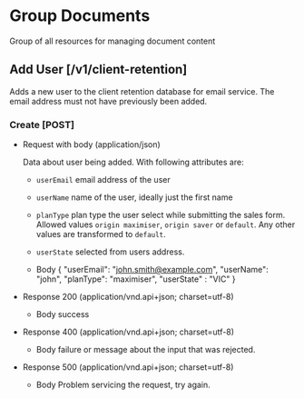 <!-- Group is a keyword to define a seperate section in the parsed docs -->    
# Group Documents
Group of all resources for managing document content

## Add User [/v1/client-retention]
Adds a new user to the client retention database for email service. The email address must not have previously been added. 

### Create [POST]

+ Request with body (application/json)

    Data about user being added. With following attributes are:

    + `userEmail` email address of the user
    + `userName` name of the user, ideally just the first name
    + `planType` plan type the user select while submitting the sales form. Allowed values `origin maximiser`, `origin saver` or `default`. Any other values are transformed to `default`.
    + `userState` selected from users address.
    
  + Body
    { "userEmail": "john.smith@example.com", "userName": "john", "planType": "maximiser", "userState" : "VIC" }

+ Response 200 (application/vnd.api+json; charset=utf-8)
  + Body
    success

+ Response 400 (application/vnd.api+json; charset=utf-8)
  + Body
    failure or message about the input that was rejected.
    
+ Response 500 (application/vnd.api+json; charset=utf-8)
  + Body
    Problem servicing the request, try again.
